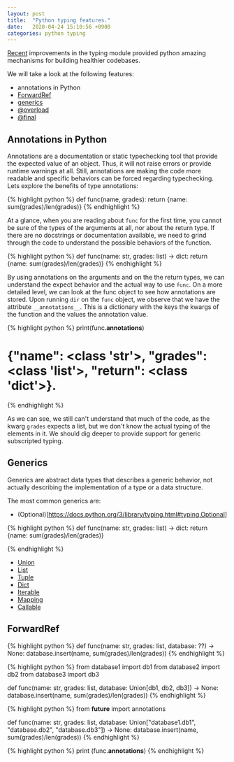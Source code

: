 ```yaml
---
layout: post
title:  "Python typing features."
date:   2020-04-24 15:10:56 +0900
categories: python typing
---
```


[Recent](https://docs.python.org/3/whatsnew/3.8.html#typing) improvements in the typing module provided python amazing mechanisms for building healthier codebases.

We will take a look at the following features:
* annotations in Python
* [ForwardRef](https://docs.python.org/3/library/typing.html#typing.ForwardRef)
* [generics](https://docs.python.org/3/library/typing.html#generics)
* [@overload](https://docs.python.org/3/library/typing.html#typing.overload)
* [@final](https://docs.python.org/3/library/typing.html#typing.final)

## Annotations in Python

Annotations are a documentation or static typechecking tool that provide the expected value of an object. Thus, it will not raise errors or provide runtime warnings
at all. Still, annotations are making the code more readable and specific behaviors can be forced regarding typechecking. Lets explore the benefits of type annotations: 

{% highlight python %}
def func(name, grades):
  return {name: sum(grades)/len(grades)}
{% endhighlight %}

At a glance, when you are reading about `func` for the first time, you cannot be sure of the types of the arguments at all, nor about the return type. If there are no docstrings
or documentation available, we need to grind through the code to understand the possible behaviors of the function.

{% highlight python %}
def func(name: str, grades: list) -> dict:
    return {name: sum(grades)/len(grades)}
{% endhighlight %}

By using annotations on the arguments and on the the return types, we can understand the expect behavior and the actual way to use `func`. On a more detailed level, we can look at
the func object to see how annotations are stored. Upon running `dir` on the `func` object, we observe that we have the attribute `__annotations__`. This is a dictionary with the keys
the kwargs of the function and the values the annotation value.


{% highlight python %}
print(func.__annotations__)
# {"name": <class 'str'>, "grades": <class 'list'>, "return": <class 'dict'>}.
{% endhighlight %}

As we can see, we still can't understand that much of the code, as the kwarg `grades` expects a list, but we don't know the actual typing of the elements in it. We should dig deeper to provide
support for generic subscripted typing.

## Generics

Generics are abstract data types that describes a generic behavior, not actually describing the implementation of a type or a data structure.

The most common generics are:
* (Optional)[https://docs.python.org/3/library/typing.html#typing.Optional]

{% highlight python %}
def func(name: str, grades: list) -> dict:
    return {name: sum(grades)/len(grades)}

{% endhighlight %}

* [Union](https://docs.python.org/3/library/typing.html#typing.Union)
* [List](https://docs.python.org/3/library/typing.html#typing.List)
* [Tuple](https://docs.python.org/3/library/typing.html#typing.Tuple)
* [Dict](https://docs.python.org/3/library/typing.html#typing.Dict)
* [Iterable](https://docs.python.org/3/library/typing.html#typing.Iterable)
* [Mapping](https://docs.python.org/3/library/typing.html#typing.Mapping)
* [Callable](https://docs.python.org/3/library/typing.html#typing.Callable)


## ForwardRef

{% highlight python %}
def func(name: str, grades: list, database: ??) -> None:
    database.insert(name, sum(grades)/len(grades))
{% endhighlight %}


{% highlight python %}
from database1 import db1
from database2 import db2
from database3 import db3

def func(name: str, grades: list, database: Union[db1, db2, db3]) -> None:
    database.insert(name, sum(grades)/len(grades))
{% endhighlight %}


{% highlight python %}
from __future__ import annotations

def func(name: str, grades: list, database: Union["database1.db1", "database.db2", "database.db3"]) -> None:
    database.insert(name, sum(grades)/len(grades))
{% endhighlight %}


{% highlight python %}
print (func.__annotations__)
{% endhighlight %}
